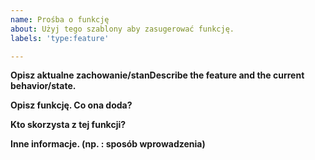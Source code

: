 ```yaml
---
name: Prośba o funkcję
about: Użyj tego szablony aby zasugerować funkcję.
labels: 'type:feature'

---
```


**Opisz aktualne zachowanie/stanDescribe the feature and the current behavior/state.**

**Opisz funkcję. Co ona doda?**

**Kto skorzysta z tej funkcji?**

**Inne informacje. (np. : sposób wprowadzenia)**
